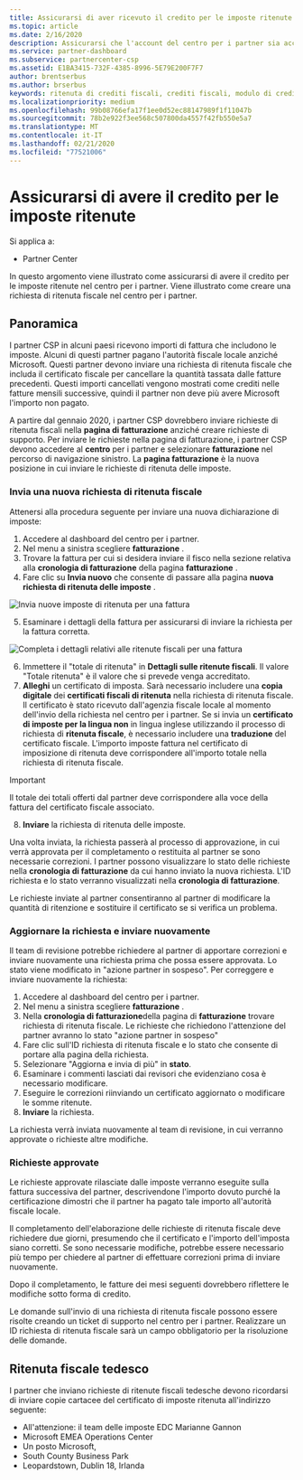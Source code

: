 ```yaml
---
title: Assicurarsi di aver ricevuto il credito per le imposte ritenute | Centro per i partner
ms.topic: article
ms.date: 2/16/2020
description: Assicurarsi che l'account del centro per i partner sia accreditato per la ritenuta fiscale creando una richiesta di ritenuta fiscale nel centro per i partner.
ms.service: partner-dashboard
ms.subservice: partnercenter-csp
ms.assetid: E1BA3415-732F-4385-8996-5E79E200F7F7
author: brentserbus
ms.author: brserbus
keywords: ritenuta di crediti fiscali, crediti fiscali, modulo di credito fiscale tedesco, certificati fiscali
ms.localizationpriority: medium
ms.openlocfilehash: 99b08766efa17f1ee0d52ec88147989f1f11047b
ms.sourcegitcommit: 78b2e922f3ee568c507800da4557f42fb550e5a7
ms.translationtype: MT
ms.contentlocale: it-IT
ms.lasthandoff: 02/21/2020
ms.locfileid: "77521006"
---
```

# <a name="make-sure-you-are-credited-for-withholding-tax"></a>Assicurarsi di avere il credito per le imposte ritenute

Si applica a:

- Partner Center

In questo argomento viene illustrato come assicurarsi di avere il credito per le imposte ritenute nel centro per i partner. Viene illustrato come creare una richiesta di ritenuta fiscale nel centro per i partner.

## <a name="overview"></a>Panoramica

I partner CSP in alcuni paesi ricevono importi di fattura che includono le imposte. Alcuni di questi partner pagano l'autorità fiscale locale anziché Microsoft. Questi partner devono inviare una richiesta di ritenuta fiscale che includa il certificato fiscale per cancellare la quantità tassata dalle fatture precedenti. Questi importi cancellati vengono mostrati come crediti nelle fatture mensili successive, quindi il partner non deve più avere Microsoft l'importo non pagato.

A partire dal gennaio 2020, i partner CSP dovrebbero inviare richieste di ritenuta fiscali nella **pagina di fatturazione** anziché creare richieste di supporto. Per inviare le richieste nella pagina di fatturazione, i partner CSP devono accedere al **centro** per i partner e selezionare **fatturazione** nel percorso di navigazione sinistro. La **pagina fatturazione** è la nuova posizione in cui inviare le richieste di ritenuta delle imposte. 

### <a name="submit-a-new-tax-withholding-request"></a>Invia una nuova richiesta di ritenuta fiscale

Attenersi alla procedura seguente per inviare una nuova dichiarazione di imposte:

1. Accedere al dashboard del centro per i partner.
2. Nel menu a sinistra scegliere **fatturazione** .
3. Trovare la fattura per cui si desidera inviare il fisco nella sezione relativa alla **cronologia di fatturazione** della pagina **fatturazione** .
4. Fare clic su **Invia nuovo** che consente di passare alla pagina **nuova richiesta di ritenuta delle imposte** .

![Invia nuove imposte di ritenuta per una fattura](images/wht1.png)

5. Esaminare i dettagli della fattura per assicurarsi di inviare la richiesta per la fattura corretta.

![Completa i dettagli relativi alle ritenute fiscali per una fattura](images/wht2.png)

6. Immettere il "totale di ritenuta" in **Dettagli sulle ritenute fiscali**. Il valore "Totale ritenuta" è il valore che si prevede venga accreditato.
7. **Alleghi** un certificato di imposta. Sarà necessario includere una **copia digitale** dei **certificati fiscali di ritenuta** nella richiesta di ritenuta fiscale. Il certificato è stato ricevuto dall'agenzia fiscale locale al momento dell'invio della richiesta nel centro per i partner. Se si invia un **certificato di imposte per la lingua non** in lingua inglese utilizzando il processo di richiesta di **ritenuta fiscale**, è necessario includere una **traduzione** del certificato fiscale. L'importo imposte fattura nel certificato di imposizione di ritenuta deve corrispondere all'importo totale nella richiesta di ritenuta fiscale. 

> [!IMPORTANT]
> Il totale dei totali offerti dal partner deve corrispondere alla voce della fattura del certificato fiscale associato.

8. **Inviare** la richiesta di ritenuta delle imposte.

Una volta inviata, la richiesta passerà al processo di approvazione, in cui verrà approvata per il completamento o restituita al partner se sono necessarie correzioni. I partner possono visualizzare lo stato delle richieste nella **cronologia di fatturazione** da cui hanno inviato la nuova richiesta. L'ID richiesta e lo stato verranno visualizzati nella **cronologia di fatturazione**.

Le richieste inviate al partner consentiranno al partner di modificare la quantità di ritenzione e sostituire il certificato se si verifica un problema. 

### <a name="update-request-and-resubmit"></a>Aggiornare la richiesta e inviare nuovamente

Il team di revisione potrebbe richiedere al partner di apportare correzioni e inviare nuovamente una richiesta prima che possa essere approvata. Lo stato viene modificato in "azione partner in sospeso". Per correggere e inviare nuovamente la richiesta:
 
1. Accedere al dashboard del centro per i partner.
2. Nel menu a sinistra scegliere **fatturazione** .
3. Nella **cronologia di fatturazione**della pagina di **fatturazione** trovare richiesta di ritenuta fiscale. Le richieste che richiedono l'attenzione del partner avranno lo stato "azione partner in sospeso"
4. Fare clic sull'ID richiesta di ritenuta fiscale e lo stato che consente di portare alla pagina della richiesta.
5. Selezionare "Aggiorna e invia di più" in **stato**.
6. Esaminare i commenti lasciati dai revisori che evidenziano cosa è necessario modificare.
7. Eseguire le correzioni riinviando un certificato aggiornato o modificare le somme ritenute.
8. **Inviare** la richiesta. 

La richiesta verrà inviata nuovamente al team di revisione, in cui verranno approvate o richieste altre modifiche.
 
### <a name="approved-requests"></a>Richieste approvate

Le richieste approvate rilasciate dalle imposte verranno eseguite sulla fattura successiva del partner, descrivendone l'importo dovuto purché la certificazione dimostri che il partner ha pagato tale importo all'autorità fiscale locale.

Il completamento dell'elaborazione delle richieste di ritenuta fiscale deve richiedere due giorni, presumendo che il certificato e l'importo dell'imposta siano corretti. Se sono necessarie modifiche, potrebbe essere necessario più tempo per chiedere al partner di effettuare correzioni prima di inviare nuovamente.

Dopo il completamento, le fatture dei mesi seguenti dovrebbero riflettere le modifiche sotto forma di credito.
 
Le domande sull'invio di una richiesta di ritenuta fiscale possono essere risolte creando un ticket di supporto nel centro per i partner. Realizzare un ID richiesta di ritenuta fiscale sarà un campo obbligatorio per la risoluzione delle domande.

## <a name="german-tax-withholding"></a>Ritenuta fiscale tedesco

I partner che inviano richieste di ritenute fiscali tedesche devono ricordarsi di inviare copie cartacee del certificato di imposte ritenuta all'indirizzo seguente: 

- All'attenzione: il team delle imposte EDC Marianne Gannon
- Microsoft EMEA Operations Center
- Un posto Microsoft,
- South County Business Park
- Leopardstown, Dublin 18, Irlanda

